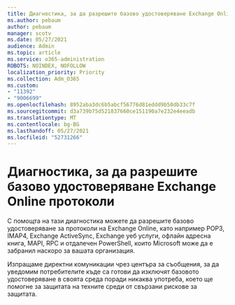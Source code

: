 ```yaml
---
title: Диагностика, за да разрешите базово удостоверяване Exchange Online протоколи
ms.author: pebaum
author: pebaum
manager: scotv
ms.date: 05/27/2021
audience: Admin
ms.topic: article
ms.service: o365-administration
ROBOTS: NOINDEX, NOFOLLOW
localization_priority: Priority
ms.collection: Adm_O365
ms.custom:
- "11392"
- "9006699"
ms.openlocfilehash: 8952aba3dc6b5abcf56776d81eddd9b50db33c7f
ms.sourcegitcommit: d3a739b75d521837660ce151190a7e232e4eeadb
ms.translationtype: MT
ms.contentlocale: bg-BG
ms.lasthandoff: 05/27/2021
ms.locfileid: "52731266"
---
```

# <a name="diagnostic-to-enable-basic-authentication-for-exchange-online-protocols"></a>Диагностика, за да разрешите базово удостоверяване Exchange Online протоколи

С помощта на тази диагностика можете да разрешите базово удостоверяване за протоколи на Exchange Online, като например POP3, IMAP4, Exchange ActiveSync, Exchange уеб услуги, офлайн адресна книга, MAPI, RPC и отдалечен PowerShell, които Microsoft може да е забранил наскоро за вашата организация. 

Изпращаме директни комуникации чрез центъра за съобщения, за да уведомим потребителите къде са готови да изключят базовото удостоверяване в своята среда поради никаква употреба, което ще помогне за защитата на техните среди от свързани рискове за защитата.